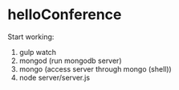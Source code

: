 # helloConference

Start working:
1. gulp watch
2. mongod (run mongodb server)
3. mongo (access server through mongo (shell))
4. node server/server.js